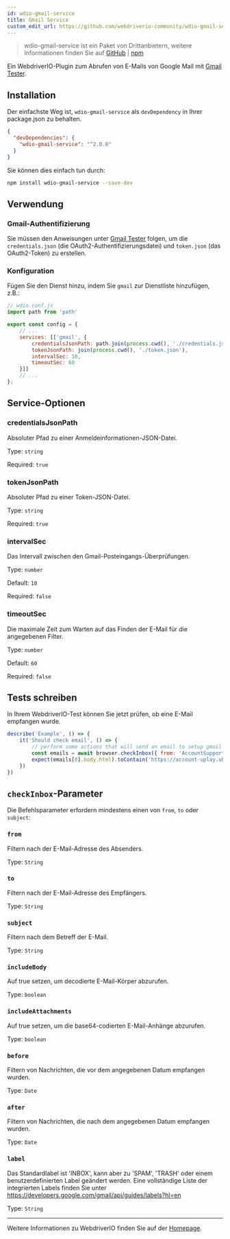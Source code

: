 ```yaml
---
id: wdio-gmail-service
title: Gmail Service
custom_edit_url: https://github.com/webdriverio-community/wdio-gmail-service/edit/main/README.md
---
```



> wdio-gmail-service ist ein Paket von Drittanbietern, weitere Informationen finden Sie auf [GitHub](https://github.com/webdriverio-community/wdio-gmail-service) | [npm](https://www.npmjs.com/package/wdio-gmail-service)

Ein WebdriverIO-Plugin zum Abrufen von E-Mails von Google Mail mit [Gmail Tester](https://github.com/levz0r/gmail-tester).

## Installation

Der einfachste Weg ist, `wdio-gmail-service` als `devDependency` in Ihrer package.json zu behalten.

```json
{
  "devDependencies": {
    "wdio-gmail-service": "^2.0.0"
  }
}
```

Sie können dies einfach tun durch:

```sh
npm install wdio-gmail-service --save-dev
```

## Verwendung

### Gmail-Authentifizierung

Sie müssen den Anweisungen unter [Gmail Tester](https://github.com/levz0r/gmail-tester) folgen, um die `credentials.json` (die OAuth2-Authentifizierungsdatei) und `token.json` (das OAuth2-Token) zu erstellen.

### Konfiguration

Fügen Sie den Dienst hinzu, indem Sie `gmail` zur Dienstliste hinzufügen, z.B.:

```js
// wdio.conf.js
import path from 'path'

export const config = {
    // ...
    services: [['gmail', {
        credentialsJsonPath: path.join(process.cwd(), './credentials.json'),
        tokenJsonPath: join(process.cwd(), './token.json'),
        intervalSec: 10,
        timeoutSec: 60
    }]]
    // ...
};
```

## Service-Optionen

### credentialsJsonPath
Absoluter Pfad zu einer Anmeldeinformationen-JSON-Datei.

Type: `string`

Required: `true`

### tokenJsonPath
Absoluter Pfad zu einer Token-JSON-Datei.

Type: `string`

Required: `true`

### intervalSec
Das Intervall zwischen den Gmail-Posteingangs-Überprüfungen.

Type: `number`

Default: `10`

Required: `false`

### timeoutSec
Die maximale Zeit zum Warten auf das Finden der E-Mail für die angegebenen Filter.

Type: `number`

Default: `60`

Required: `false`


## Tests schreiben

In Ihrem WebdriverIO-Test können Sie jetzt prüfen, ob eine E-Mail empfangen wurde.

```js
describe('Example', () => {
    it('Should check email', () => {
        // perform some actions that will send an email to setup gmail account
        const emails = await browser.checkInbox({ from: 'AccountSupport@ubi.com', subject: 'Ubisoft Password Change Request' });
        expect(emails[0].body.html).toContain('https://account-uplay.ubi.com/en-GB/action/change-password?genomeid=')
    })
})
```

## `checkInbox`-Parameter

Die Befehlsparameter erfordern mindestens einen von `from`, `to` oder `subject`:

### `from`
Filtern nach der E-Mail-Adresse des Absenders.

Type: `String`

### `to`
Filtern nach der E-Mail-Adresse des Empfängers.

Type: `String`

### `subject`
Filtern nach dem Betreff der E-Mail.

Type: `String`

### `includeBody`
Auf true setzen, um decodierte E-Mail-Körper abzurufen.

Type: `boolean`

### `includeAttachments`
Auf true setzen, um die base64-codierten E-Mail-Anhänge abzurufen.

Type: `boolean`

### `before`
Filtern von Nachrichten, die vor dem angegebenen Datum empfangen wurden.

Type: `Date`

### `after`
Filtern von Nachrichten, die nach dem angegebenen Datum empfangen wurden.

Type: `Date`

### `label`
Das Standardlabel ist 'INBOX', kann aber zu 'SPAM', 'TRASH' oder einem benutzerdefinierten Label geändert werden. Eine vollständige Liste der integrierten Labels finden Sie unter https://developers.google.com/gmail/api/guides/labels?hl=en

Type: `String`

---

Weitere Informationen zu WebdriverIO finden Sie auf der [Homepage](https://webdriver.io).